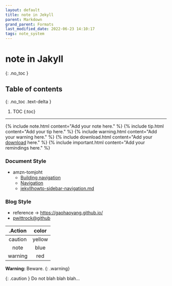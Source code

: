 ```yaml
---
layout: default
title: note in Jekyll
parent: Markdown
grand_parent: Formats
last_modified_date: 2022-06-23 14:10:17
tags: note_system
---
```


# note in Jakyll
{: .no_toc }

## Table of contents
{: .no_toc .text-delta }

1. TOC
{:toc}

---

{% include note.html content="Add your note here." %}
{% include tip.html content="Add your tip here." %}
{% include warning.html content="Add your warning here." %}
{% include download.html content="Add your [download]() here." %}
{% include important.html content="Add your remindings here." %}

### Document Style
- amzn-tomjoht
  - [Building navigation](https://idratherbewriting.com/documentation-theme-jekyll-next-version/building-navigation.html)
  - [Navigation](https://jekyllrb.com/tutorials/navigation/)
  - [jekyllhowto-sidebar-navigation.md](https://github.com/amzn/jekyll-doc-project/blob/master/_docs/Jekyll%20Doc%20Project/Theme%20Instructions/jekyllhowto-sidebar-navigation.md)

### Blog Style
- reference → https://gaohaoyang.github.io/
- [pwittrock@github](https://pwittrock.github.io/docs/home/contribute/style-guide/#note)

|.Action|color|
|:-:|:-:|
|caution|yellow|
|note|blue|
|warning|red|

**Warning:** Beware. 
{: .warning}

{: .caution }
Do not blah blah blah...